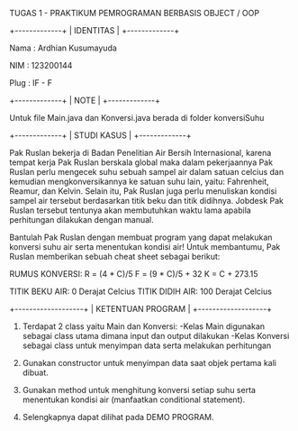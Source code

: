 TUGAS 1 - PRAKTIKUM PEMROGRAMAN BERBASIS OBJECT / OOP

+-------------+
|  IDENTITAS  |
+-------------+

Nama : Ardhian Kusumayuda

NIM  : 123200144

Plug : IF - F

+-------------+
|    NOTE     |
+-------------+

Untuk file Main.java dan Konversi.java berada di folder konversiSuhu

+-------------+
| STUDI KASUS |
+-------------+

Pak Ruslan bekerja di Badan Penelitian Air Bersih Internasional, karena tempat kerja Pak Ruslan berskala global maka dalam pekerjaannya Pak Ruslan perlu mengecek suhu sebuah sampel air dalam satuan celcius dan kemudian mengkonversikannya ke satuan suhu lain, yaitu: Fahrenheit, Reamur, dan Kelvin. Selain itu, Pak Ruslan juga perlu menuliskan kondisi sampel air tersebut berdasarkan titik beku dan titik didihnya. Jobdesk Pak Ruslan tersebut tentunya akan membutuhkan waktu lama apabila perhitungan dilakukan dengan manual.

Bantulah Pak Ruslan dengan membuat program yang dapat melakukan konversi suhu air serta menentukan kondisi air!  Untuk membantumu, Pak Ruslan memberikan sebuah cheat sheet sebagai berikut:

RUMUS KONVERSI:
R = (4 * C)/5
F = (9 * C)/5 + 32
K = C + 273.15

TITIK BEKU AIR: 0 Derajat Celcius
TITIK DIDIH AIR: 100 Derajat Celcius

+-------------------+
| KETENTUAN PROGRAM |
+-------------------+

1. Terdapat 2 class yaitu Main dan Konversi:
-Kelas Main digunakan sebagai class utama dimana input dan output dilakukan
-Kelas Konversi sebagai class untuk menyimpan data serta melakukan perhitungan

2. Gunakan constructor untuk menyimpan data saat objek pertama kali dibuat.

3. Gunakan method untuk menghitung konversi setiap suhu serta menentukan kondisi air (manfaatkan conditional statement).

4. Selengkapnya dapat dilihat pada DEMO PROGRAM.

